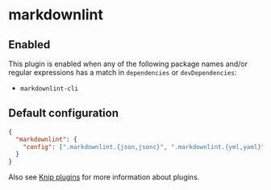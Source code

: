 # markdownlint

## Enabled

This plugin is enabled when any of the following package names and/or regular expressions has a match in `dependencies`
or `devDependencies`:

- `markdownlint-cli`

## Default configuration

```json
{
  "markdownlint": {
    "config": [".markdownlint.{json,jsonc}", ".markdownlint.{yml,yaml}"]
  }
}
```

Also see [Knip plugins][1] for more information about plugins.

[1]: https://github.com/webpro/knip/blob/main/README.md#plugins
